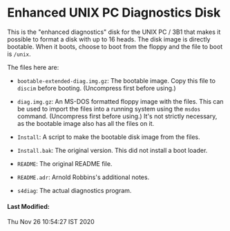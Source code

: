 # Enhanced UNIX PC Diagnostics Disk

This is the "enhanced diagnostics" disk for the UNIX PC / 3B1 that
makes it possible to format a disk with up to 16 heads.  The disk
image is directly bootable.  When it boots, choose to boot from
the floppy and the file to boot is `/unix`.

The files here are:

* `bootable-extended-diag.img.gz`: The bootable image. Copy this file
to `discim` before booting. (Uncompress first before using.)

* `diag.img.gz`: An MS-DOS formatted floppy image with the files. This
can be used to import the files into a running system using the `msdos`
command.  (Uncompress first before using.)  It's not strictly necessary,
as the bootable image also has all the files on it.

* `Install`: A script to make the bootable disk image from the files.

* `Install.bak`: The original version. This did not install a boot loader.

* `README`: The original README file.

* `README.adr`: Arnold Robbins's additional notes.

* `s4diag`: The actual diagnostics program.

#### Last Modified:
Thu Nov 26 10:54:27 IST 2020
